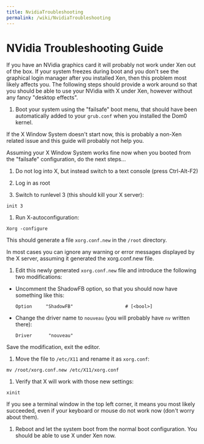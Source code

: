 ```yaml
---
title: NvidiaTroubleshooting
permalink: /wiki/NvidiaTroubleshooting
---
```


NVidia Troubleshooting Guide
============================

If you have an NVidia graphics card it will probably not work under Xen out of the box. If your system freezes during boot and you don't see the graphical login manager after you installed Xen, then this problem most likely affects you. The following steps should provide a work around so that you should be able to use your NVidia with X under Xen, however without any fancy "desktop effects".

1.  Boot your system using the "failsafe" boot menu, that should have been automatically added to your `grub.conf` when you installed the Dom0 kernel.

If the X Window System doesn't start now, this is probably a non-Xen related issue and this guide will probably not help you.

Assuming your X Window System works fine now when you booted from the "failsafe" configuration, do the next steps...

1.  Do not log into X, but instead switch to a text console (press Ctrl-Alt-F2)

1.  Log in as root

1.  Switch to runlevel 3 (this should kill your X server):

``` {.wiki}
init 3
```

1.  Run X-autoconfiguration:

``` {.wiki}
Xorg -configure
```

This should generate a file `xorg.conf.new` in the `/root` directory.

In most cases you can ignore any warning or error messages displayed by the X server, assuming it generated the xorg.conf.new file.

1.  Edit this newly generated `xorg.conf.new` file and introduce the following two modifications:

-   Uncomment the ShadowFB option, so that you should now have something like this:

    ``` {.wiki}
    Option     "ShadowFB"                   # [<bool>]
    ```

-   Change the driver name to `nouveau` (you will probably have `nv` written there):

    ``` {.wiki}
    Driver      "nouveau"
    ```

Save the modification, exit the editor.

1.  Move the file to `/etc/X11` and rename it as `xorg.conf`:

``` {.wiki}
mv /root/xorg.conf.new /etc/X11/xorg.conf
```

1.  Verify that X will work with those new settings:

``` {.wiki}
xinit
```

If you see a terminal window in the top left corner, it means you most likely succeeded, even if your keyboard or mouse do not work now (don't worry about them).

1.  Reboot and let the system boot from the normal boot configuration. You should be able to use X under Xen now.

